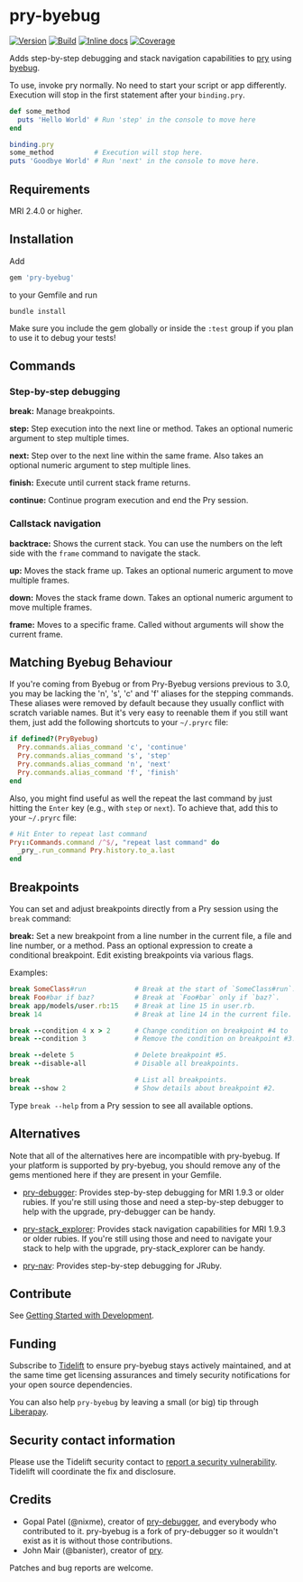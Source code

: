 # pry-byebug

[![Version][VersionBadge]][VersionURL]
[![Build][CIBadge]][CIURL]
[![Inline docs][InchCIBadge]][InchCIURL]
[![Coverage][CoverageBadge]][CoverageURL]

Adds step-by-step debugging and stack navigation capabilities to [pry] using
[byebug].

To use, invoke pry normally. No need to start your script or app differently.
Execution will stop in the first statement after your `binding.pry`.

```ruby
def some_method
  puts 'Hello World' # Run 'step' in the console to move here
end

binding.pry
some_method          # Execution will stop here.
puts 'Goodbye World' # Run 'next' in the console to move here.
```

## Requirements

MRI 2.4.0 or higher.

## Installation

Add

```ruby
gem 'pry-byebug'
```

to your Gemfile and run

```console
bundle install
```

Make sure you include the gem globally or inside the `:test` group if you plan
to use it to debug your tests!

## Commands

### Step-by-step debugging

**break:** Manage breakpoints.

**step:** Step execution into the next line or method. Takes an optional numeric
argument to step multiple times.

**next:** Step over to the next line within the same frame. Also takes an
optional numeric argument to step multiple lines.

**finish:** Execute until current stack frame returns.

**continue:** Continue program execution and end the Pry session.

### Callstack navigation

**backtrace:** Shows the current stack. You can use the numbers on the left
side with the `frame` command to navigate the stack.

**up:** Moves the stack frame up. Takes an optional numeric argument to move
multiple frames.

**down:** Moves the stack frame down. Takes an optional numeric argument to move
multiple frames.

**frame:** Moves to a specific frame. Called without arguments will show the
current frame.

## Matching Byebug Behaviour

If you're coming from Byebug or from Pry-Byebug versions previous to 3.0, you
may be lacking the 'n', 's', 'c' and 'f' aliases for the stepping commands.
These aliases were removed by default because they usually conflict with
scratch variable names. But it's very easy to reenable them if you still want
them, just add the following shortcuts to your `~/.pryrc` file:

```ruby
if defined?(PryByebug)
  Pry.commands.alias_command 'c', 'continue'
  Pry.commands.alias_command 's', 'step'
  Pry.commands.alias_command 'n', 'next'
  Pry.commands.alias_command 'f', 'finish'
end
```

Also, you might find useful as well the repeat the last command by just hitting
the `Enter` key (e.g., with `step` or `next`). To achieve that, add this to
your `~/.pryrc` file:

```ruby
# Hit Enter to repeat last command
Pry::Commands.command /^$/, "repeat last command" do
  _pry_.run_command Pry.history.to_a.last
end
```

## Breakpoints

You can set and adjust breakpoints directly from a Pry session using the
`break` command:

**break:** Set a new breakpoint from a line number in the current file, a file
and line number, or a method. Pass an optional expression to create a
conditional breakpoint. Edit existing breakpoints via various flags.

Examples:

```ruby
break SomeClass#run            # Break at the start of `SomeClass#run`.
break Foo#bar if baz?          # Break at `Foo#bar` only if `baz?`.
break app/models/user.rb:15    # Break at line 15 in user.rb.
break 14                       # Break at line 14 in the current file.

break --condition 4 x > 2      # Change condition on breakpoint #4 to 'x > 2'.
break --condition 3            # Remove the condition on breakpoint #3.

break --delete 5               # Delete breakpoint #5.
break --disable-all            # Disable all breakpoints.

break                          # List all breakpoints.
break --show 2                 # Show details about breakpoint #2.
```

Type `break --help` from a Pry session to see all available options.

## Alternatives

Note that all of the alternatives here are incompatible with pry-byebug. If
your platform is supported by pry-byebug, you should remove any of the gems
mentioned here if they are present in your Gemfile.

* [pry-debugger]: Provides step-by-step debugging for MRI 1.9.3 or older
  rubies. If you're still using those and need a step-by-step debugger to help
  with the upgrade, pry-debugger can be handy.

* [pry-stack_explorer]: Provides stack navigation capabilities for MRI 1.9.3 or
  older rubies. If you're still using those and need to navigate your stack to
  help with the upgrade, pry-stack_explorer can be handy.

* [pry-nav]: Provides step-by-step debugging for JRuby.

## Contribute

See [Getting Started with Development](CONTRIBUTING.md).

## Funding

Subscribe to [Tidelift] to ensure pry-byebug stays actively maintained, and at
the same time get licensing assurances and timely security notifications for
your open source dependencies.

You can also help `pry-byebug` by leaving a small (or big) tip through [Liberapay].

[Tidelift]: https://tidelift.com/subscription/pkg/rubygems-pry-byebug?utm_source=rubygems-pry-byebug&utm_medium=referral&utm_campaign=readme
[Liberapay]: https://liberapay.com/pry-byebug/donate

## Security contact information

Please use the Tidelift security contact to [report a security vulnerability].
Tidelift will coordinate the fix and disclosure.

[report a security vulnerability]: https://tidelift.com/security

## Credits

* Gopal Patel (@nixme), creator of [pry-debugger], and everybody who contributed
  to it. pry-byebug is a fork of pry-debugger so it wouldn't exist as it is
  without those contributions.
* John Mair (@banister), creator of [pry].

Patches and bug reports are welcome.

[pry]: http://pry.github.com
[byebug]: https://github.com/deivid-rodriguez/byebug
[pry-debugger]: https://github.com/nixme/pry-debugger
[pry-nav]: https://github.com/nixme/pry-nav
[pry-stack_explorer]: https://github.com/pry/pry-stack_explorer

[VersionBadge]: https://badge.fury.io/rb/pry-byebug.svg
[VersionURL]: http://badge.fury.io/rb/pry-byebug
[CIBadge]: https://github.com/deivid-rodriguez/pry-byebug/workflows/ubuntu/badge.svg?branch=master
[CIURL]: https://github.com/deivid-rodriguez/pry-byebug/actions?query=workflow%3Aubuntu
[InchCIBadge]: http://inch-ci.org/github/deivid-rodriguez/pry-byebug.svg?branch=master
[InchCIURL]: http://inch-ci.org/github/deivid-rodriguez/pry-byebug
[CoverageBadge]: https://api.codeclimate.com/v1/badges/a88e27809329c03af017/test_coverage
[CoverageURL]: https://codeclimate.com/github/deivid-rodriguez/pry-byebug/test_coverage
